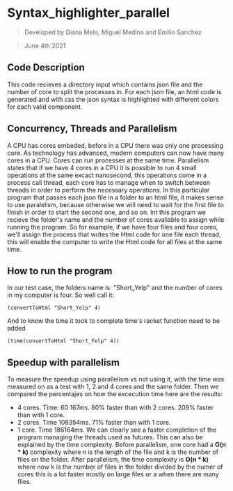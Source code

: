 # Syntax_highlighter_parallel
> Developed by Diana Melo, Miguel Medina and Emilio Sanchez

>June 4th 2021

## Code Description
This code recieves a directory input which contains json file and the number of core to split the processes in. For each json file, an html code is generated and with css the json syntax is highlighted with different colors for each valid component.

## Concurrency, Threads and Parallelism
A CPU has cores embeded, before in a CPU there was only one processing core. As technology has advanced, modern computers can now have many cores in a CPU. Cores can run processes at the same time. Parallelism states that if we have 4 cores in a CPU it is possible to run 4 small operations at the same excact nanosecond, this operations come in a process call thread, each core has to manage when to switch between threads in order to perform the necessary operations.
In this particular program that passes each json file in a folder to an html file, it makes sense to use paralelism, because otherwise we will need to wait for the first file to finish in order to start the second one, and so on.
Int this program we recieve the folder's name and the number of cores avaliable to assign while running the program. So for example, if we have four files and four cores, we'll assign the process that writes the Html code for one file each thread, this will enable the computer to write the Html code for all files at the same time.

## How to run the program
In our test case, the folders name is: "Short_Yelp" and the number of cores in my computer is four. So well call it:
```
(convertToHtml "Short_Yelp" 4)
```
And to know the time it took to complete time's racket function need to be added
```
(time(convertToHtml "Short_Yelp" 4))
```
## Speedup with parallelism
To measure the speedup using parallelism vs not using it, with the time was measured on as a test with 1, 2 and 4 cores and the same folder. Then we compared the percentajes on how the excecution time here are the results:
- 4 cores. Time: 60 167ms. 80% faster than with 2 cores. 209% faster than with 1 core.
- 2 cores. Time 108354ms. 71% faster than with 1 core.
- 1 core. Time 186164ms. 
We can clearly see a faster completion of the program managing the threads used as futures. This can also be explained by the time complexity. 
Before parallelism, one core had a **O(n * k)** complexity where n is the length of the file and k is the number of files on the folder.
After parallelism, the time complexity is **O(n * k)** where now k is the number of files in the folder divided by the numer of cores this is a lot faster mostly on large files or a when there are many files.
